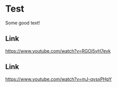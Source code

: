 # Test

Some good text!

## Link
https://www.youtube.com/watch?v=RGOj5yH7evk
## Link
https://www.youtube.com/watch?v=mJ-qvsxPHpY
